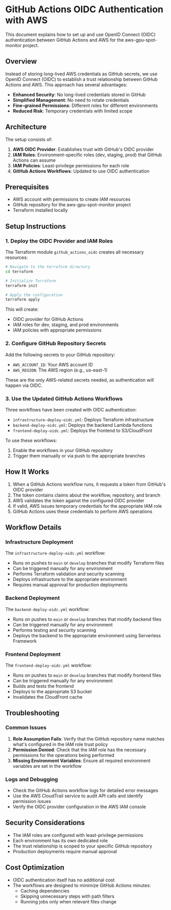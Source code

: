 # GitHub Actions OIDC Authentication with AWS

This document explains how to set up and use OpenID Connect (OIDC) authentication between GitHub Actions and AWS for the aws-gpu-spot-monitor project.

## Overview

Instead of storing long-lived AWS credentials as GitHub secrets, we use OpenID Connect (OIDC) to establish a trust relationship between GitHub Actions and AWS. This approach has several advantages:

- **Enhanced Security**: No long-lived credentials stored in GitHub
- **Simplified Management**: No need to rotate credentials
- **Fine-grained Permissions**: Different roles for different environments
- **Reduced Risk**: Temporary credentials with limited scope

## Architecture

The setup consists of:

1. **AWS OIDC Provider**: Establishes trust with GitHub's OIDC provider
2. **IAM Roles**: Environment-specific roles (dev, staging, prod) that GitHub Actions can assume
3. **IAM Policies**: Least-privilege permissions for each role
4. **GitHub Actions Workflows**: Updated to use OIDC authentication

## Prerequisites

- AWS account with permissions to create IAM resources
- GitHub repository for the aws-gpu-spot-monitor project
- Terraform installed locally

## Setup Instructions

### 1. Deploy the OIDC Provider and IAM Roles

The Terraform module `github_actions_oidc` creates all necessary resources:

```bash
# Navigate to the terraform directory
cd terraform

# Initialize Terraform
terraform init

# Apply the configuration
terraform apply
```

This will create:
- OIDC provider for GitHub Actions
- IAM roles for dev, staging, and prod environments
- IAM policies with appropriate permissions

### 2. Configure GitHub Repository Secrets

Add the following secrets to your GitHub repository:

- `AWS_ACCOUNT_ID`: Your AWS account ID
- `AWS_REGION`: The AWS region (e.g., us-east-1)

These are the only AWS-related secrets needed, as authentication will happen via OIDC.

### 3. Use the Updated GitHub Actions Workflows

Three workflows have been created with OIDC authentication:

- `infrastructure-deploy-oidc.yml`: Deploys Terraform infrastructure
- `backend-deploy-oidc.yml`: Deploys the backend Lambda functions
- `frontend-deploy-oidc.yml`: Deploys the frontend to S3/CloudFront

To use these workflows:

1. Enable the workflows in your GitHub repository
2. Trigger them manually or via push to the appropriate branches

## How It Works

1. When a GitHub Actions workflow runs, it requests a token from GitHub's OIDC provider
2. The token contains claims about the workflow, repository, and branch
3. AWS validates the token against the configured OIDC provider
4. If valid, AWS issues temporary credentials for the appropriate IAM role
5. GitHub Actions uses these credentials to perform AWS operations

## Workflow Details

### Infrastructure Deployment

The `infrastructure-deploy-oidc.yml` workflow:

- Runs on pushes to `main` or `develop` branches that modify Terraform files
- Can be triggered manually for any environment
- Performs Terraform validation and security scanning
- Deploys infrastructure to the appropriate environment
- Requires manual approval for production deployments

### Backend Deployment

The `backend-deploy-oidc.yml` workflow:

- Runs on pushes to `main` or `develop` branches that modify backend files
- Can be triggered manually for any environment
- Performs testing and security scanning
- Deploys the backend to the appropriate environment using Serverless Framework

### Frontend Deployment

The `frontend-deploy-oidc.yml` workflow:

- Runs on pushes to `main` or `develop` branches that modify frontend files
- Can be triggered manually for any environment
- Builds and tests the frontend
- Deploys to the appropriate S3 bucket
- Invalidates the CloudFront cache

## Troubleshooting

### Common Issues

1. **Role Assumption Fails**: Verify that the GitHub repository name matches what's configured in the IAM role trust policy
2. **Permission Denied**: Check that the IAM role has the necessary permissions for the operations being performed
3. **Missing Environment Variables**: Ensure all required environment variables are set in the workflow

### Logs and Debugging

- Check the GitHub Actions workflow logs for detailed error messages
- Use the AWS CloudTrail service to audit API calls and identify permission issues
- Verify the OIDC provider configuration in the AWS IAM console

## Security Considerations

- The IAM roles are configured with least-privilege permissions
- Each environment has its own dedicated role
- The trust relationship is scoped to your specific GitHub repository
- Production deployments require manual approval

## Cost Optimization

- OIDC authentication itself has no additional cost
- The workflows are designed to minimize GitHub Actions minutes:
  - Caching dependencies
  - Skipping unnecessary steps with path filters
  - Running jobs only when relevant files change